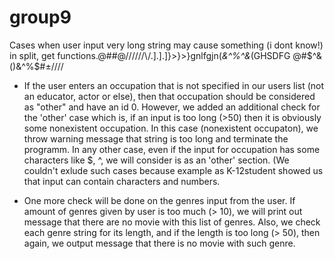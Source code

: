# group9

Cases when user input very long string may cause something (i dont know!) in split, get functions.@#$%^&(^%$#@//\/\/\/\/\\/.].].]}>}>}gnlfgjn(*&^%^&*(GHSDFG @#$^&()&^%$#±/\/\/\/

- If the user enters an occupation that is not specified in our users list (not an educator, actor or else), then that occupation should be considered as "other" and have an id 0. However, we added an additional check for the 'other' case which is, if an input is too long (>50) then it is obviously some nonexistent occupation. In this case (nonexistent occupaton), we throw warning message that string is too long and terminate the programm. In any other case, even if the input for occupation has some characters like $, ^, we will consider is as an 'other' section. (We couldn't exlude such cases because example as K-12student showed us that input can contain characters and numbers.


- One more check will be done on the genres input from the user. If amount of genres given by user is too much (> 10), we will print out message that there are no movie with this list of genres. Also, we check each genre string for its length, and if the length is too long (> 50), then again, we output message that there is no movie with such genre.  


